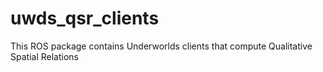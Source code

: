 # uwds_qsr_clients
This ROS package contains Underworlds clients that compute Qualitative Spatial Relations
